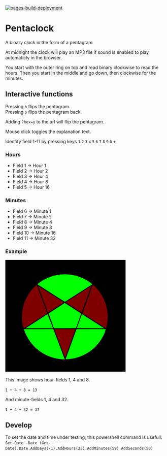 [![pages-build-deployment](https://github.com/PanzerPandaNinja/Pentaclock/actions/workflows/pages/pages-build-deployment/badge.svg?branch=master&event=deployment_status)](https://github.com/PanzerPandaNinja/Pentaclock/actions/workflows/pages/pages-build-deployment)

# Pentaclock
A binary clock in the form of a pentagram

At midnight the clock will play an MP3 file if sound is enabled to play automaticly in the browser.

You start with the outer ring on top and read binary clockwise to read the hours.
Then you start in the middle and go down, then clockwise for the minutes.

## Interactive functions 
Pressing `h` flips the pentagram.  
Pressing `p` flips the pentagram back.  

Adding `?hex=y` to the url will flip the pentagram.  

Mouse click toggles the explanation text.

Identify field 1-11 by pressing keys `1` `2` `3` `4` `5` `6` `7` `8` `9` `0` `+`

### Hours
- Field 1 -> Hour 1
- Field 2 -> Hour 2
- Field 3 -> Hour 4
- Field 4 -> Hour 8
- Field 5 -> Hour 16

### Minutes
- Field 6 -> Minute 1
- Field 7 -> Minute 2
- Field 8 -> Minute 4
- Field 9 -> Minute 8
- Field 10 -> Minute 16
- Field 11 -> Minute 32

### Example

![Pentaclock 13:37 example](https://github.com/panzerpandaninja/pentaclock/blob/master/1337.png?raw=true)

This image shows hour-fields 1, 4 and 8.

   `1 + 4 + 8 = 13`

    
And minute-fields 1, 4 and 32.

   `1 + 4 + 32 = 37`


## Develop

To set the date and time under testing, this powershell command is usefull:
   `Set-Date -Date (Get-Date).Date.AddDays(-1).AddHours(23).AddMinutes(59).AddSeconds(50)`
